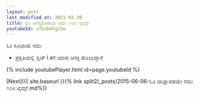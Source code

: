 ```yaml
---
layout: post
last_modified_at: 2021-03-30
title: ಓಂ ಅನನ್ತರೂಪಾಯ ನಮಃ ೧೦೮ ಟೈಮ್ಸ್
youtubeId: sfbJk4tg1Sw
---
```

 
 
 ಓಂ ಸೂಛಾಯೆ ನಮಃ  
 
 -  ಪ್ರಕೃತಿಯಲ್ಲಿ ಸ್ವಚ್ l ತೆಗೆ ಯಾರು ಆಸಕ್ತಿ ಹೊಂದಿದ್ದಾರೆ 
 
  
 
  
 
 
 
 
 
 


{% include youtubePlayer.html id=page.youtubeId %}
 
[Next]({{ site.baseurl }}{% link  split2/_posts/2015-06-06-ಓಂ ಯಜ್ಞಾಪತಯೇ ನಮಃ ೧೦೮ ಟೈಮ್ಸ್.md%})
 
